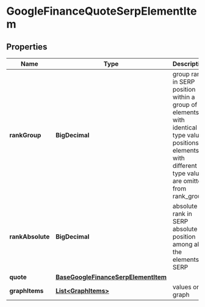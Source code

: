 

# GoogleFinanceQuoteSerpElementItem


## Properties

| Name | Type | Description | Notes |
|------------ | ------------- | ------------- | -------------|
|**rankGroup** | **BigDecimal** | group rank in SERP position within a group of elements with identical type values positions of elements with different type values are omitted from rank_group |  [optional] |
|**rankAbsolute** | **BigDecimal** | absolute rank in SERP absolute position among all the elements in SERP |  [optional] |
|**quote** | [**BaseGoogleFinanceSerpElementItem**](BaseGoogleFinanceSerpElementItem.md) |  |  [optional] |
|**graphItems** | [**List&lt;GraphItems&gt;**](GraphItems.md) | values on graph |  [optional] |




